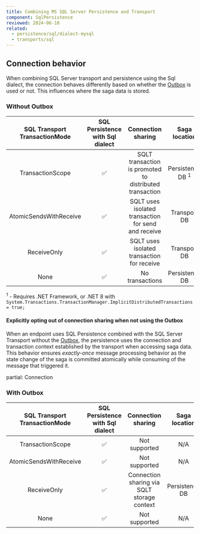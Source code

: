 ```yaml
---
title: Combining MS SQL Server Persistence and Transport
component: SqlPersistence
reviewed: 2024-06-10
related:
  - persistence/sql/dialect-mysql
  - transports/sql
---
```


## Connection behavior

When combining SQL Server transport and persistence using the Sql dialect, the connection behaves differently based on whether the [Outbox](/nservicebus/outbox/) is used or not. This influences where the saga data is stored.

### Without Outbox

SQL Transport<br/>TransactionMode | SQL Persistence<br/>with Sql dialect | Connection sharing | Saga location
:-:|:-:|:-:|:-:
TransactionScope |  ✅| SQLT transaction is promoted to distributed transaction | Persistence DB <sup>1</sup>
AtomicSendsWithReceive |  ✅| SQLT uses isolated transaction for send and receive | Transport DB
ReceiveOnly |  ✅| SQLT uses isolated transaction for receive | Transport DB
None |  ✅| No transactions | Persistence DB

<sup>1</sup> - Requires .NET Framework, or .NET 8 with `System.Transactions.TransactionManager.ImplicitDistributedTransactions = true;`

#### Explicitly opting out of connection sharing when not using the Outbox

When an endpoint uses SQL Persistence combined with the SQL Server Transport without the [Outbox](/nservicebus/outbox/), the persistence uses the connection and transaction context established by the transport when accessing saga data. This behavior ensures *exactly-once* message processing behavior as the state change of the saga is committed atomically while consuming of the message that triggered it.

partial: Connection

### With Outbox

SQL Transport<br/>TransactionMode | SQL Persistence<br/>with Sql dialect | Connection sharing | Saga location
:-:|:-:|:-:|:-:
TransactionScope |  ✅|  Not supported | N/A
AtomicSendsWithReceive |  ✅| Not supported | N/A
ReceiveOnly |  ✅| Connection sharing via SQLT storage context | Persistence DB
None |  ✅| Not supported | N/A
